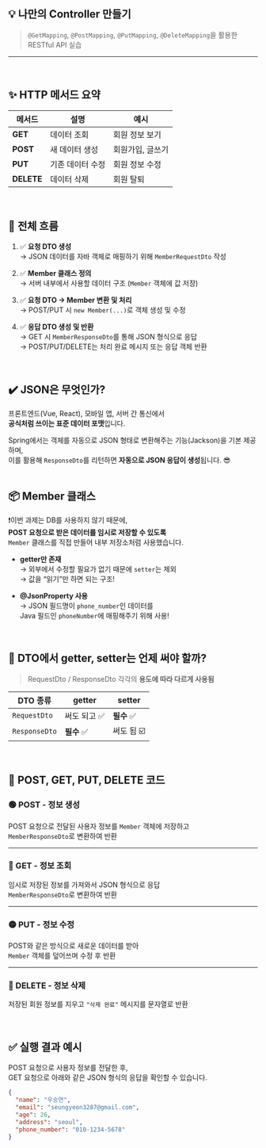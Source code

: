 ## 💡 나만의 Controller 만들기

> `@GetMapping`, `@PostMapping`, `@PutMapping`, `@DeleteMapping`을 활용한 RESTful API 실습

---
<br>

## ✨ HTTP 메서드 요약

| 메서드 | 설명 | 예시 |
|--------|------|------|
| **GET** | 데이터 조회 | 회원 정보 보기 |
| **POST** | 새 데이터 생성 | 회원가입, 글쓰기 |
| **PUT** | 기존 데이터 수정 | 회원 정보 수정 |
| **DELETE** | 데이터 삭제 | 회원 탈퇴 |

<br>

## 📌 전체 흐름

1. ✅ **요청 DTO 생성**  
   → JSON 데이터를 자바 객체로 매핑하기 위해 `MemberRequestDto` 작성

2. ✅ **Member 클래스 정의**  
   → 서버 내부에서 사용할 데이터 구조 (`Member` 객체에 값 저장)

3. ✅ **요청 DTO → Member 변환 및 처리**  
   → POST/PUT 시 `new Member(...)`로 객체 생성 및 수정

4. ✅ **응답 DTO 생성 및 반환**  
   → GET 시 `MemberResponseDto`를 통해 JSON 형식으로 응답  
   → POST/PUT/DELETE는 처리 완료 메시지 또는 응답 객체 반환

<br>

## ✔️ JSON은 무엇인가?

프론트엔드(Vue, React), 모바일 앱, 서버 간 통신에서  
**공식처럼 쓰이는 표준 데이터 포맷**입니다.

Spring에서는 객체를 자동으로 JSON 형태로 변환해주는 기능(Jackson)을 기본 제공하며,  
이를 활용해 `ResponseDto`를 리턴하면 **자동으로 JSON 응답이 생성**됩니다. 😎
<br>
<br>


## 📦 Member 클래스

❗이번 과제는 DB를 사용하지 않기 때문에,  
**POST 요청으로 받은 데이터를 임시로 저장할 수 있도록**  
`Member` 클래스를 직접 만들어 내부 저장소처럼 사용했습니다.

- **getter만 존재**  
  → 외부에서 수정할 필요가 없기 때문에 `setter`는 제외  
  → 값을 “읽기”만 하면 되는 구조!

- **@JsonProperty 사용**  
  → JSON 필드명이 `phone_number`인 데이터를  
     Java 필드인 `phoneNumber`에 매핑해주기 위해 사용!

<br>

## 📘 DTO에서 getter, setter는 언제 써야 할까?

> RequestDto / ResponseDto 각각의 **용도에 따라 다르게 사용됨**

| DTO 종류        | getter         | setter         |
|----------------|----------------|----------------|
| `RequestDto`   | 써도 되고 ✅   | **필수** ✅    |
| `ResponseDto`  | **필수** ✅    | 써도 됨 ☑️     |

<br>

## 📌 POST, GET, PUT, DELETE 코드

### 🟢 POST - 정보 생성
POST 요청으로 전달된 사용자 정보를 `Member` 객체에 저장하고  
`MemberResponseDto`로 변환하여 반환

---

### 🔵 GET - 정보 조회  
임시로 저장된 정보를 가져와서 JSON 형식으로 응답  
`MemberResponseDto`로 변환하여 반환

---

### 🟡 PUT - 정보 수정  
POST와 같은 방식으로 새로운 데이터를 받아  
`Member` 객체를 덮어쓰며 수정 후 반환

---

### 🔴 DELETE - 정보 삭제  
저장된 회원 정보를 지우고 `"삭제 완료"` 메시지를 문자열로 반환

<br>

## ✅ 실행 결과 예시

POST 요청으로 사용자 정보를 전달한 후,  
GET 요청으로 아래와 같은 JSON 형식의 응답을 확인할 수 있습니다.

```json
{
  "name": "우승연",
  "email": "seungyeon3287@gmail.com",
  "age": 26,
  "address": "seoul",
  "phone_number": "010-1234-5678"
}




